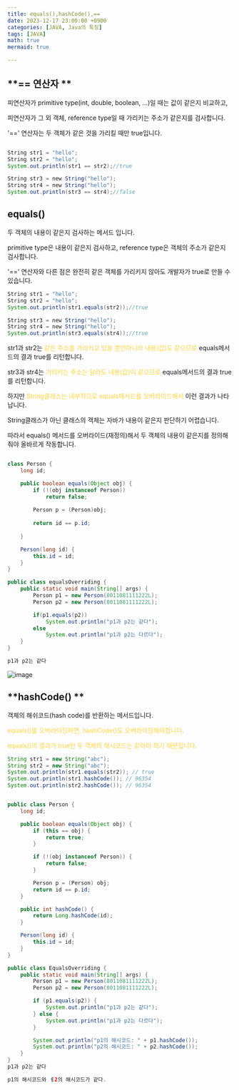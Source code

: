 ```yaml
---
title: equals(),hashCode(),==
date: 2023-12-17 23:00:00 +0900
categories: [JAVA, Java의 특징]
tags: [JAVA]
math: true
mermaid: true

---
```

## **== 연산자 **

피연산자가 primitive type(int, double, boolean, ...)일 때는 값이 같은지 비교하고,

피연산자가 그 외 객체, reference type일 때 가리키는 주소가 같은지를 검사합니다.

'==' 연산자는 두 객체가 같은 것을 가리킬 때만 true입니다.

```java

String str1 = "hello";
String str2 = "hello";
System.out.println(str1 == str2);//true

String str3 = new String("hello");
String str4 = new String("hello");
System.out.println(str3 == str4);//false
```

## **equals()**

두 객체의 내용이 같은지 검사하는 메서드 입니다.

primitive type은 내용이 같은지 검사하고, reference type은 객체의 주소가 같은지 검사합니다.

'==' 연산자와 다른 점은 완전히 같은 객체를 가리키지 않아도 개발자가 true로 만들 수 있습니다.

```java
String str1 = "hello";
String str2 = "hello";
System.out.println(str1.equals(str2));//true

String str3 = new String("hello");
String str4 = new String("hello");
System.out.println(str3.equals(str4));//true

```
str1과 str2는<span style="color: #ffd33d"> 같은 주소를 가리키고 있을 뿐만아니라 내용(값)도 같으므로</span> equals메서드의 결과 true를 리턴합니다.

str3과 str4는 <span style="color: #ffd33d">가리키는 주소는 달라도 내용(값)이 같으므로</span> equals메서드의 결과 true를 리턴합니다.

하지만 <span style="color: #ffd33d">String클래스는 내부적으로 equals메서드를 오버라이드해서</span> 이런 결과가 나타납니다.

String클래스가 아닌 클래스의 객체는 자바가 내용이 같은지 판단하기 어렵습니다.

따라서 equals() 메서드를 오버라이드(재정의)해서 두 객체의 내용이 같은지를 정의해줘야 올바르게 작동합니다.

```java

class Person {
    long id; 

    public boolean equals(Object obj) {
        if (!(obj instanceof Person))
            return false;
        
        Person p = (Person)obj;
        
        return id == p.id;
        
    }

    Person(long id) {
        this.id = id;
    }
}

public class equalsOverriding {
    public static void main(String[] args) {
        Person p1 = new Person(8011081111222L);
        Person p2 = new Person(8011081111222L);

        if(p1.equals(p2))
            System.out.println("p1과 p2는 같다");
        else
            System.out.println("p1과 p2는 다르다");
    }
}

p1과 p2는 같다

```
![image](https://github.com/ararp1006/Algorithm/assets/130068083/44bbaa08-271b-4dcc-b952-8d26dfe6d87c)


## **hashCode() **

객체의 해쉬코드(hash code)를 반환하는 메서드입니다.

 <span style="color: #ffd33d">equals()를 오버라이딩하면, hashCode()도 오버라이딩해야합니다.</span>

 <span style="color: #ffd33d">equals()의 결과가 true인 두 객체의 해시코드는 같아야 하기 때문입니다.</span>

```java
String str1 = new String("abc");
String str2 = new String("abc");
System.out.println(str1.equals(str2)); // true
System.out.println(str1.hashCode()); // 96354
System.out.println(str2.hashCode()); // 96354
```
```java 

public class Person {
    long id;

    public boolean equals(Object obj) {
        if (this == obj) {
            return true;
        }

        if (!(obj instanceof Person)) {
            return false;
        }

        Person p = (Person) obj;
        return id == p.id;
    }

    public int hashCode() {
        return Long.hashCode(id);
    }

    Person(long id) {
        this.id = id;
    }
}

public class EqualsOverriding {
    public static void main(String[] args) {
        Person p1 = new Person(8011081111222L);
        Person p2 = new Person(8011081111222L);

        if (p1.equals(p2)) {
            System.out.println("p1과 p2는 같다");
        } else {
            System.out.println("p1과 p2는 다르다");
        }

        System.out.println("p1의 해시코드: " + p1.hashCode());
        System.out.println("p2의 해시코드: " + p2.hashCode());
    }
}
p1과 p2는 같다

p1의 해시코드와 ㅔ2의 해시코드가 같다.
```



